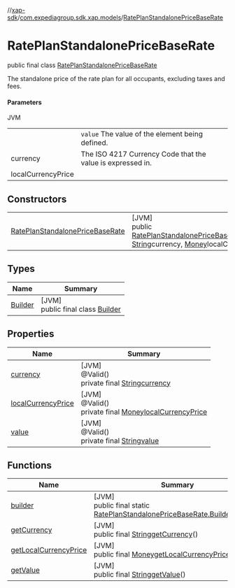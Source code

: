 //[xap-sdk](../../../index.md)/[com.expediagroup.sdk.xap.models](../index.md)/[RatePlanStandalonePriceBaseRate](index.md)

# RatePlanStandalonePriceBaseRate

public final class [RatePlanStandalonePriceBaseRate](index.md)

The standalone price of the rate plan for all occupants, excluding taxes and fees.

#### Parameters

JVM

| | |
|---|---|
|  | `value` The value of the element being defined. |
| currency | The ISO 4217 Currency Code that the value is expressed in. |
| localCurrencyPrice |

## Constructors

| | |
|---|---|
| [RatePlanStandalonePriceBaseRate](-rate-plan-standalone-price-base-rate.md) | [JVM]<br>public [RatePlanStandalonePriceBaseRate](index.md)[RatePlanStandalonePriceBaseRate](-rate-plan-standalone-price-base-rate.md)([String](https://docs.oracle.com/javase/8/docs/api/java/lang/String.html)value, [String](https://docs.oracle.com/javase/8/docs/api/java/lang/String.html)currency, [Money](../-money/index.md)localCurrencyPrice) |

## Types

| Name | Summary |
|---|---|
| [Builder](-builder/index.md) | [JVM]<br>public final class [Builder](-builder/index.md) |

## Properties

| Name | Summary |
|---|---|
| [currency](index.md#-411307755%2FProperties%2F699445674) | [JVM]<br>@Valid()<br>private final [String](https://docs.oracle.com/javase/8/docs/api/java/lang/String.html)[currency](index.md#-411307755%2FProperties%2F699445674) |
| [localCurrencyPrice](index.md#695247705%2FProperties%2F699445674) | [JVM]<br>@Valid()<br>private final [Money](../-money/index.md)[localCurrencyPrice](index.md#695247705%2FProperties%2F699445674) |
| [value](index.md#1760638915%2FProperties%2F699445674) | [JVM]<br>@Valid()<br>private final [String](https://docs.oracle.com/javase/8/docs/api/java/lang/String.html)[value](index.md#1760638915%2FProperties%2F699445674) |

## Functions

| Name | Summary |
|---|---|
| [builder](builder.md) | [JVM]<br>public final static [RatePlanStandalonePriceBaseRate.Builder](-builder/index.md)[builder](builder.md)() |
| [getCurrency](get-currency.md) | [JVM]<br>public final [String](https://docs.oracle.com/javase/8/docs/api/java/lang/String.html)[getCurrency](get-currency.md)() |
| [getLocalCurrencyPrice](get-local-currency-price.md) | [JVM]<br>public final [Money](../-money/index.md)[getLocalCurrencyPrice](get-local-currency-price.md)() |
| [getValue](get-value.md) | [JVM]<br>public final [String](https://docs.oracle.com/javase/8/docs/api/java/lang/String.html)[getValue](get-value.md)() |
